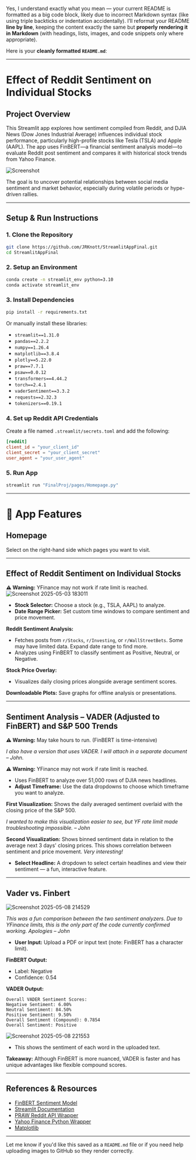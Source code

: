 Yes, I understand exactly what you mean — your current README is formatted as a big code block, likely due to incorrect Markdown syntax (like using triple backticks or indentation accidentally). I’ll reformat your README **line by line**, keeping the content exactly the same but **properly rendering it in Markdown** (with headings, lists, images, and code snippets only where appropriate).

Here is your **cleanly formatted `README.md`**:

---

# Effect of Reddit Sentiment on Individual Stocks

## Project Overview

This Streamlit app explores how sentiment compiled from Reddit, and DJIA News (Dow Jones Industrial Average) influences individual stock performance, particularly high-profile stocks like Tesla (TSLA) and Apple (AAPL). The app uses FinBERT—a financial sentiment analysis model—to evaluate Reddit post sentiment and compares it with historical stock trends from Yahoo Finance.

![Screenshot](C:/Users/john/OneDrive%20-%20nd.edu/Pictures/Screenshots/Screenshot%202025-05-08%20222211.png)

The goal is to uncover potential relationships between social media sentiment and market behavior, especially during volatile periods or hype-driven rallies.


---

## Setup & Run Instructions

### 1. Clone the Repository

```bash
git clone https://github.com/JRKnott/StreamlitAppFinal.git
cd StreamlitAppFinal
```

### 2. Setup an Environment

```bash
conda create -n streamlit_env python=3.10
conda activate streamlit_env
```

### 3. Install Dependencies

```bash
pip install -r requirements.txt
```

Or manually install these libraries:

* `streamlit==1.31.0`
* `pandas==2.2.2`
* `numpy==1.26.4`
* `matplotlib==3.8.4`
* `plotly==5.22.0`
* `praw==7.7.1`
* `psaw==0.0.12`
* `transformers==4.44.2`
* `torch==2.4.1`
* `vaderSentiment==3.3.2`
* `requests==2.32.3`
* `tokenizers==0.19.1`

### 4. Set up Reddit API Credentials

Create a file named `.streamlit/secrets.toml` and add the following:

```toml
[reddit]
client_id = "your_client_id"
client_secret = "your_client_secret"
user_agent = "your_user_agent"
```

### 5. Run App

```bash
streamlit run "FinalProj/pages/Homepage.py"
```

---

# 🧩 App Features

## Homepage

Select on the right-hand side which pages you want to visit.

---

## Effect of Reddit Sentiment on Individual Stocks

**⚠️ Warning:** YFinance may not work if rate limit is reached.
![Screenshot 2025-05-03 183011](https://github.com/user-attachments/assets/50ab2e1b-049d-48a2-9e8f-4ad09a5bb984)
* **Stock Selector:** Choose a stock (e.g., TSLA, AAPL) to analyze.
* **Date Range Picker:** Set custom time windows to compare sentiment and price movement.

**Reddit Sentiment Analysis:**

* Fetches posts from `r/Stocks`, `r/Investing`, or `r/WallStreetBets`. Some may have limited data. Expand date range to find more.
* Analyzes using FinBERT to classify sentiment as Positive, Neutral, or Negative.

**Stock Price Overlay:**

* Visualizes daily closing prices alongside average sentiment scores.

**Downloadable Plots:** Save graphs for offline analysis or presentations.

---

## Sentiment Analysis – VADER (Adjusted to FinBERT) and S\&P 500 Trends

**⚠️ Warning:** May take hours to run. (FinBERT is time-intensive)

*I also have a version that uses VADER. I will attach in a separate document – John.*

**⚠️ Warning:** YFinance may not work if rate limit is reached.

* Uses FinBERT to analyze over 51,000 rows of DJIA news headlines.
* **Adjust Timeframe:** Use the data dropdowns to choose which timeframe you want to analyze.

**First Visualization:** Shows the daily averaged sentiment overlaid with the closing price of the S\&P 500.



*I wanted to make this visualization easier to see, but YF rate limit made troubleshooting impossible. – John*

**Second Visualization:** Shows binned sentiment data in relation to the average next 3 days' closing prices. This shows correlation between sentiment and price movement. *Very interesting!*

* **Select Headline:** A dropdown to select certain headlines and view their sentiment — a fun, interactive feature.

---

## Vader vs. Finbert

![Screenshot 2025-05-08 214529](https://github.com/user-attachments/assets/a0661753-d602-4605-8575-d7cf246dc3ed)


*This was a fun comparison between the two sentiment analyzers. Due to YFinance limits, this is the only part of the code currently confirmed working. Apologies – John*

* **User Input:** Upload a PDF or input text (note: FinBERT has a character limit).

**FinBERT Output:**

* Label: Negative
* Confidence: 0.54

**VADER Output:**

```
Overall VADER Sentiment Scores:
Negative Sentiment: 6.00%
Neutral Sentiment: 84.50%
Positive Sentiment: 9.50%
Overall Sentiment (Compound): 0.7854
Overall Sentiment: Positive
```

![Screenshot 2025-05-08 221553](https://github.com/user-attachments/assets/0b805141-55a5-41a3-bb59-ad3b82681e5b)

* This shows the sentiment of each word in the uploaded text.



**Takeaway:** Although FinBERT is more nuanced, VADER is faster and has unique advantages like flexible compound scores.

---

## References & Resources

* [FinBERT Sentiment Model](https://huggingface.co/ProsusAI/finbert)
* [Streamlit Documentation](https://docs.streamlit.io/)
* [PRAW Reddit API Wrapper](https://praw.readthedocs.io/en/stable/)
* [Yahoo Finance Python Wrapper](https://pypi.org/project/yfinance/)
* [Matplotlib](https://matplotlib.org/)

---

Let me know if you'd like this saved as a `README.md` file or if you need help uploading images to GitHub so they render correctly.











